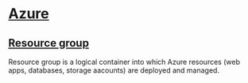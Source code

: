# [Azure](https://learn.microsoft.com/en-us/azure/azure-resource-manager/management/)

## [Resource group](https://learn.microsoft.com/en-us/azure/azure-resource-manager/management/manage-resource-groups-portal)

Resource group is a logical container into which Azure resources (web apps, databases, storage aacounts) are deployed and managed.
